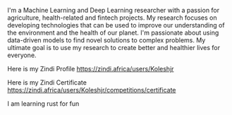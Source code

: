 I'm a Machine Learning and Deep Learning researcher with a passion for agriculture, health-related and fintech projects. My research focuses on developing technologies that can be used to improve our understanding of the environment and the health of our planet. I'm passionate about using data-driven models to find novel solutions to complex problems. My ultimate goal is to use my research to create better and healthier lives for everyone.

Here is my Zindi Profile
https://zindi.africa/users/Koleshjr

Here is my Zindi Certificate
https://zindi.africa/users/Koleshjr/competitions/certificate

I am learning rust for fun

